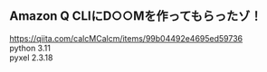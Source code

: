 ## Amazon Q CLIにD○○Mを作ってもらったゾ！<br>
https://qiita.com/calcMCalcm/items/99b04492e4695ed59736
<br>
python 3.11<br>
pyxel 2.3.18<br>
